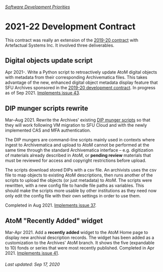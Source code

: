 ###### [Software Development Priorities](../README.md)

# 2021-22 Development Contract
This contract was really an extension of the [2019-20 contract](2019-20.md) with Artefactual Systems Inc. It involved three deliverables.

## Digital objects update script
Apr 2021-. Write a Python script to retroactively update AtoM digital objects with metadata from their corresponding Archivematica files. This takes advantage of the new, enhanced digital object metadata display feature that SFU Archives sponsored in the [2019-20 development contract](2019-20.md). In progress as of Sep 2021. [Implements issue 43](https://github.com/SFU-Archives/software-development-priorities/issues/43).

## DIP munger scripts rewrite
Mar–Aug 2021. Rewrite the Archives' existing [DIP munger scripts](https://github.com/SFU-Archives/digital-repository-utilities/blob/master/utilities/aip-and-dip-scripts.md) so that they will work following VM migration to SFU Cloud and with the newly implemented CAS and MFA authentication.

The DIP mungers are command-line scripts mainly used in contexts where ingest to Archivematica and upload to AtoM cannot be performed at the same time through the standard Archivematica interface – e.g. digitization of materials already described in AtoM, or **pending review** materials that must be reviewed for access and copyright restrictions before upload.

The scripts download stored DIPs with a csv file. An archivists uses the csv file to map objects to existing AtoM descriptions, then runs another of the scripts to upload the objects (or just metadata) to AtoM. The scripts were rewritten, with a new config file to handle file paths as variables. This should make the scripts more usable by other institutions as they need now only edit the config file with their own settings in order to use them.

Completed in Aug 2021. [Implements issue 37](https://github.com/SFU-Archives/software-development-priorities/issues/37).

## AtoM "Recently Added" widget
Mar-Apr 2021. Add a **recently added** widget to the AtoM Home page to display new archival description records. The widget has been added as a customization to the Archives' AtoM branch. It shows the five (expandable to 10) fonds or series that were most recently published. Completed in Apr 2021. [Implements issue 41](https://github.com/SFU-Archives/software-development-priorities/issues/41).

###### Last updated: Sep 17, 2020
